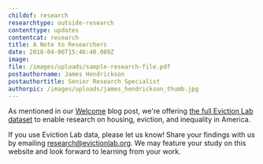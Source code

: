 ```yaml
---
childof: research
researchtype: outside-research
contenttype: updates
contentcat: research
title: A Note to Researchers
date: 2018-04-06T15:46:40.089Z
image:
file: /images/uploads/sample-research-file.pdf
postauthorname: James Hendrickson
postauthortitle: Senior Research Specialist
authorpic: /images/uploads/james_hendrickson_thumb.jpg
---
```

As mentioned in our <a href="/updates/blog/welcome-to-the-eviction-lab/">Welcome</a> blog post, we're offering <a href="/get-the-data">the full Eviction Lab dataset</a> to enable research on housing, eviction, and inequality in America.  

If you use Eviction Lab data, please let us know! Share your findings with us by emailing <a href="mailto:research@evictionlab.org">research@evictionlab.org</a>. We may feature your study on this website and look forward to learning from your work.
